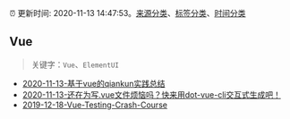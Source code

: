 :alarm_clock: 更新时间: 2020-11-13 14:47:53。[来源分类](../README.md)、[标签分类](../TAGS.md)、[时间分类](../TIMELINE.md)

## Vue


> 关键字：`Vue`、`ElementUI`



- [2020-11-13-基于vue的qiankun实践总结](https://juejin.im/post/6894543700387430408) 
- [2020-11-13-还在为写.vue文件烦恼吗？快来用dot-vue-cli交互式生成吧！](https://juejin.im/post/6894536331205017613) 
- [2019-12-18-Vue-Testing-Crash-Course](https://dev.to/blacksonic/vue-testing-crash-course-59kl) 